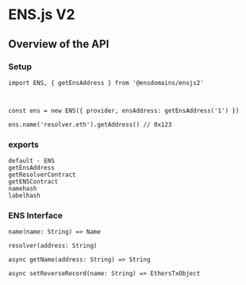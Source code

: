 # ENS.js V2

## Overview of the API

### Setup

```
import ENS, { getEnsAddress } from '@ensdomains/ensjs2'



const ens = new ENS({ provider, ensAddress: getEnsAddress('1') })

ens.name('resolver.eth').getAddress() // 0x123
```

### exports

```
default - ENS
getEnsAddress
getResolverContract
getENSContract
namehash
labelhash
```

### ENS Interface

```
name(name: String) => Name
```

```
resolver(address: String)
```

```
async getName(address: String) => String
```

```
async setReverseRecord(name: String) => EthersTxObject
```
